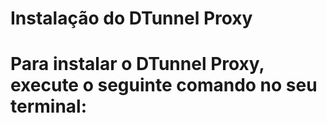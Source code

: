 # Instalação do DTunnel Proxy

# Para instalar o DTunnel Proxy, execute o seguinte comando no seu terminal:

```curl -s -L https://raw.githubusercontent.com/DTunnel0/DTunnelProxyServerRelease/main/install.sh | bash
```
